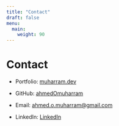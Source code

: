 ```yaml
---
title: "Contact"
draft: false
menu:
  main:
    weight: 90
---
```


# Contact

- Portfolio: [muharram.dev](https://muharram.dev)

- GitHub: [ahmedOmuharram](https://github.com/ahmedOmuharram)

- Email: [ahmed.o.muharram@gmail.com](mailto:ahmed.o.muharram@gmail.com)

- LinkedIn: [LinkedIn](https://www.linkedin.com/in/ahmed-muharram)
